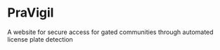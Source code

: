 # PraVigil
A website for secure access for gated communities through automated license plate detection
